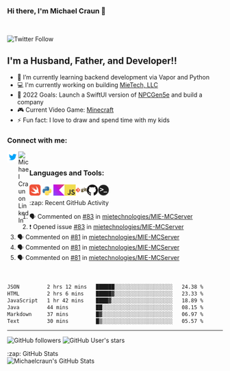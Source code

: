 ### Hi there, I'm Michael Craun 👋 

<br />

![Twitter Follow](https://img.shields.io/twitter/follow/opkurix?style=social)

## I'm a Husband, Father, and Developer!!

- 🌱 I’m currently learning backend development via Vapor and Python
- 💻 I'm currently working on building [MieTech, LLC](https://github.com/mietechnologies)
- 🥅 2022 Goals: Launch a SwiftUI version of [NPCGen5e](https://apps.apple.com/us/app/npcgen5e/id1268363893) and build a company
- 🎮 Current Video Game: [Minecraft](https://minecraft.net)
- ⚡ Fun fact: I love to draw and spend time with my kids

### Connect with me:

[<img align="left" alt="Michael Craun on Twitter" width="26px" src="https://raw.githubusercontent.com/github/explore/80688e429a7d4ef2fca1e82350fe8e3517d3494d/topics/twitter/twitter.png" />][twitter]
[<img align="left" alt="Michael Craun on LinkedIn" width="26px" src="https://cdn.jsdelivr.net/npm/simple-icons@v3/icons/linkedin.svg" />][linkedin]

<br />

### Languages and Tools:

[<img align="left" alt="Swift" width="26px" src="https://raw.githubusercontent.com/github/explore/80688e429a7d4ef2fca1e82350fe8e3517d3494d/topics/swift/swift.png" />][swift]
[<img align="left" alt="Python" width="30px" src="https://raw.githubusercontent.com/github/explore/80688e429a7d4ef2fca1e82350fe8e3517d3494d/topics/python/python.png" />][python]
[<img align="left" alt="Kotlin" width="26px" src="https://raw.githubusercontent.com/github/explore/80688e429a7d4ef2fca1e82350fe8e3517d3494d/topics/kotlin/kotlin.png" />][kotlin]
[<img align="left" alt="JavaScript" width="26px" src="https://raw.githubusercontent.com/github/explore/80688e429a7d4ef2fca1e82350fe8e3517d3494d/topics/javascript/javascript.png" />][javascript]
[<img align="left" alt="Git" width="26px" src="https://raw.githubusercontent.com/github/explore/80688e429a7d4ef2fca1e82350fe8e3517d3494d/topics/git/git.png" />]([])
[<img align="left" alt="GitHub" width="26px" src="https://raw.githubusercontent.com/github/explore/78df643247d429f6cc873026c0622819ad797942/topics/github/github.png" />][github]
[<img align="left" alt="Terminal" width="26px" src="https://raw.githubusercontent.com/github/explore/80688e429a7d4ef2fca1e82350fe8e3517d3494d/topics/terminal/terminal.png" />][terminal]

<br />
<br />

<summary>:zap: Recent GitHub Activity</summary>
  
<!--START_SECTION:activity-->
1. 🗣 Commented on [#83](https://github.com/mietechnologies/MIE-MCServer/issues/83) in [mietechnologies/MIE-MCServer](https://github.com/mietechnologies/MIE-MCServer)
2. ❗️ Opened issue [#83](https://github.com/mietechnologies/MIE-MCServer/issues/83) in [mietechnologies/MIE-MCServer](https://github.com/mietechnologies/MIE-MCServer)
3. 🗣 Commented on [#81](https://github.com/mietechnologies/MIE-MCServer/issues/81) in [mietechnologies/MIE-MCServer](https://github.com/mietechnologies/MIE-MCServer)
4. 🗣 Commented on [#81](https://github.com/mietechnologies/MIE-MCServer/issues/81) in [mietechnologies/MIE-MCServer](https://github.com/mietechnologies/MIE-MCServer)
5. 🗣 Commented on [#81](https://github.com/mietechnologies/MIE-MCServer/issues/81) in [mietechnologies/MIE-MCServer](https://github.com/mietechnologies/MIE-MCServer)
<!--END_SECTION:activity-->
  
<br />
  
<!--START_SECTION:waka-->

```text
JSON         2 hrs 12 mins   ██████░░░░░░░░░░░░░░░░░░░   24.38 %
HTML         2 hrs 6 mins    █████▓░░░░░░░░░░░░░░░░░░░   23.33 %
JavaScript   1 hr 42 mins    ████▓░░░░░░░░░░░░░░░░░░░░   18.89 %
Java         44 mins         ██░░░░░░░░░░░░░░░░░░░░░░░   08.15 %
Markdown     37 mins         █▓░░░░░░░░░░░░░░░░░░░░░░░   06.97 %
Text         30 mins         █▒░░░░░░░░░░░░░░░░░░░░░░░   05.57 %
```

<!--END_SECTION:waka-->

---
  
![GitHub followers](https://img.shields.io/github/followers/Michaelcraun?style=social)
![GitHub User's stars](https://img.shields.io/github/stars/Michaelcraun?style=social)
  
<summary>:zap: GitHub Stats</summary>

<img align="left" alt="Michaelcraun's GitHub Stats" src="https://github-readme-stats-8frbydxfs-michaelcraun.vercel.app/api?username=Michaelcraun" />

[twitter]: https://twitter.com/opkurix
[linkedin]: https://linkedin.com/in/michael-craun
[swift]: https://developer.apple.com/swift/
[python]: https://www.python.org
[kotlin]: https://kotlinlang.org
[javascript]: https://www.javascript.com
[github]: https://github.com/
[terminal]: https://en.wikipedia.org/wiki/Terminal_(macOS)
